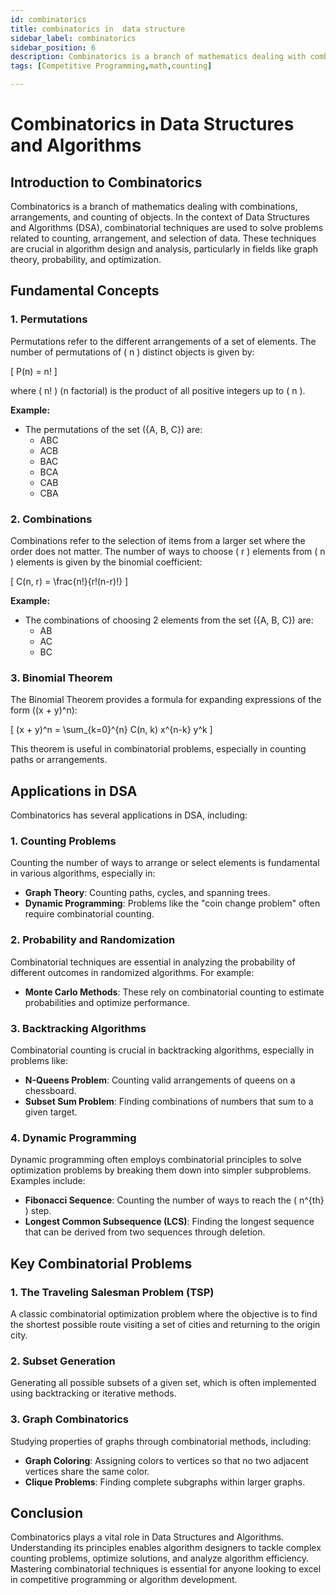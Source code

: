 ```yaml
---
id: combinatorics
title: combinatorics in  data structure
sidebar_label: combinatorics
sidebar_position: 6
description: Combinatorics is a branch of mathematics dealing with combinations, arrangements, and counting of objects.
tags: [Competitive Programming,math,counting]

---
```


# Combinatorics in Data Structures and Algorithms

## Introduction to Combinatorics

Combinatorics is a branch of mathematics dealing with combinations, arrangements, and counting of objects. In the context of Data Structures and Algorithms (DSA), combinatorial techniques are used to solve problems related to counting, arrangement, and selection of data. These techniques are crucial in algorithm design and analysis, particularly in fields like graph theory, probability, and optimization.

## Fundamental Concepts

### 1. **Permutations**

Permutations refer to the different arrangements of a set of elements. The number of permutations of \( n \) distinct objects is given by:

\[
P(n) = n!
\]

where \( n! \) (n factorial) is the product of all positive integers up to \( n \).

**Example:**
- The permutations of the set \(\{A, B, C\}\) are:
  - ABC
  - ACB
  - BAC
  - BCA
  - CAB
  - CBA

### 2. **Combinations**

Combinations refer to the selection of items from a larger set where the order does not matter. The number of ways to choose \( r \) elements from \( n \) elements is given by the binomial coefficient:

\[
C(n, r) = \frac{n!}{r!(n-r)!}
\]

**Example:**
- The combinations of choosing 2 elements from the set \(\{A, B, C\}\) are:
  - AB
  - AC
  - BC

### 3. **Binomial Theorem**

The Binomial Theorem provides a formula for expanding expressions of the form \((x + y)^n\):

\[
(x + y)^n = \sum_{k=0}^{n} C(n, k) x^{n-k} y^k
\]

This theorem is useful in combinatorial problems, especially in counting paths or arrangements.

## Applications in DSA

Combinatorics has several applications in DSA, including:

### 1. **Counting Problems**

Counting the number of ways to arrange or select elements is fundamental in various algorithms, especially in:

- **Graph Theory**: Counting paths, cycles, and spanning trees.
- **Dynamic Programming**: Problems like the "coin change problem" often require combinatorial counting.

### 2. **Probability and Randomization**

Combinatorial techniques are essential in analyzing the probability of different outcomes in randomized algorithms. For example:

- **Monte Carlo Methods**: These rely on combinatorial counting to estimate probabilities and optimize performance.

### 3. **Backtracking Algorithms**

Combinatorial counting is crucial in backtracking algorithms, especially in problems like:

- **N-Queens Problem**: Counting valid arrangements of queens on a chessboard.
- **Subset Sum Problem**: Finding combinations of numbers that sum to a given target.

### 4. **Dynamic Programming**

Dynamic programming often employs combinatorial principles to solve optimization problems by breaking them down into simpler subproblems. Examples include:

- **Fibonacci Sequence**: Counting the number of ways to reach the \( n^{th} \) step.
- **Longest Common Subsequence (LCS)**: Finding the longest sequence that can be derived from two sequences through deletion.

## Key Combinatorial Problems

### 1. **The Traveling Salesman Problem (TSP)**

A classic combinatorial optimization problem where the objective is to find the shortest possible route visiting a set of cities and returning to the origin city.

### 2. **Subset Generation**

Generating all possible subsets of a given set, which is often implemented using backtracking or iterative methods.

### 3. **Graph Combinatorics**

Studying properties of graphs through combinatorial methods, including:

- **Graph Coloring**: Assigning colors to vertices so that no two adjacent vertices share the same color.
- **Clique Problems**: Finding complete subgraphs within larger graphs.

## Conclusion

Combinatorics plays a vital role in Data Structures and Algorithms. Understanding its principles enables algorithm designers to tackle complex counting problems, optimize solutions, and analyze algorithm efficiency. Mastering combinatorial techniques is essential for anyone looking to excel in competitive programming or algorithm development.
